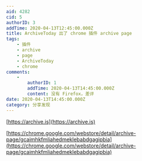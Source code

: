 ```yaml
---
aid: 4282
cid: 5
authorID: 3
addTime: 2020-04-13T12:45:00.000Z
title: ArchiveToday 出了 chrome 插件 archive page
tags:
    - 插件
    - archive
    - page
    - ArchiveToday
    - chrome
comments:
    -
        authorID: 1
        addTime: 2020-04-13T14:45:00.000Z
        content: 没有 Firefox，差评
date: 2020-04-13T14:45:00.000Z
category: 分享发现
---
```


[https://archive.is](https://archive.is)

[https://chrome.google.com/webstore/detail/archive-page/gcaimhkfmliahedmeklebabdgagipbia](https://chrome.google.com/webstore/detail/archive-page/gcaimhkfmliahedmeklebabdgagipbia)
